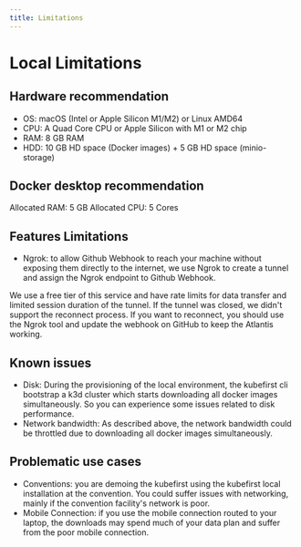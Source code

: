 ```yaml
---
title: Limitations
---
```


# Local Limitations

## Hardware recommendation

- OS: macOS (Intel or Apple Silicon M1/M2) or Linux AMD64
- CPU: A Quad Core CPU or Apple Silicon with M1 or M2 chip
- RAM: 8 GB RAM
- HDD: 10 GB HD space (Docker images) + 5 GB HD space (minio-storage)

## Docker desktop recommendation

Allocated RAM: 5 GB
Allocated CPU: 5 Cores

## Features Limitations

<!-- TODO: [2.0] this warning is being spiked actively to see if we can remove it from the system as a part of the 2.0 release. confirm when releasing. -->
- Ngrok: to allow Github Webhook to reach your machine without exposing them directly to the internet, we use Ngrok to create a tunnel and assign the Ngrok endpoint to Github Webhook.

We use a free tier of this service and have rate limits for data transfer and limited session duration of the tunnel. If the tunnel was closed, we didn't support the reconnect process. If you want to reconnect, you should use the Ngrok tool and update the webhook on GitHub to keep the Atlantis working.

## Known issues

- Disk: During the provisioning of the local environment, the kubefirst cli bootstrap a k3d cluster which starts downloading all docker images simultaneously. So you can experience some issues related to disk performance.
- Network bandwidth: As described above, the network bandwidth could be throttled due to downloading all docker images simultaneously.

## Problematic use cases

- Conventions: you are demoing the kubefirst using the kubefirst local installation at the convention. You could suffer issues with networking, mainly if the convention facility's network is poor.
- Mobile Connection: if you use the mobile connection routed to your laptop, the downloads may spend much of your data plan and suffer from the poor mobile connection.
